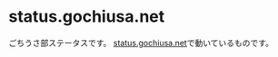 status.gochiusa.net
===================

ごちうさ部ステータスです。
[status.gochiusa.net](http://status.gochiusa.net)で動いているものです。